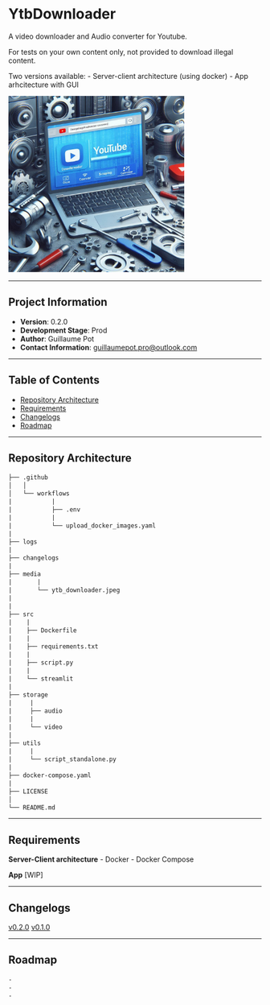# YtbDownloader
A video downloader and Audio converter for Youtube.

For tests on your own content only, not provided to download illegal content.


Two versions available:
    - Server-client architecture (using docker)
    - App arhcitecture with GUI


<img src="./media/ytb_downloader.jpeg" width="350" height="350">


---


## Project Information

- **Version**: 0.2.0
- **Development Stage**: Prod
- **Author**: Guillaume Pot
- **Contact Information**: guillaumepot.pro@outlook.com

---


## Table of Contents
- [Repository Architecture](#repository-architecture)
- [Requirements](#requirements)
- [Changelogs](#Changelogs)
- [Roadmap](#roadmap)

---


## Repository Architecture

```
├── .github
│   │
│   └── workflows
|           |
|           ├── .env
|           |
|           └── upload_docker_images.yaml
|   
├── logs
|        
├── changelogs
|        
├── media
|       |
|       └── ytb_downloader.jpeg
|
|
├── src
|    |
|    ├── Dockerfile
|    |
|    ├── requirements.txt
|    |
|    ├── script.py
|    |
|    └── streamlit
|
├── storage
|     |
|     ├── audio
|     |
|     └── video
|
├── utils
|     |
|     └── script_standalone.py
|
├── docker-compose.yaml
|
├── LICENSE
│
└── README.md
```

---

## Requirements

**Server-Client architecture**
    - Docker
    - Docker Compose



**App**
[WIP]


---

## Changelogs

[v0.2.0](./changelogs/0.2.0.md)
[v0.1.0](./changelogs/0.1.0.md)



---

## Roadmap

```
-
-
-
```
